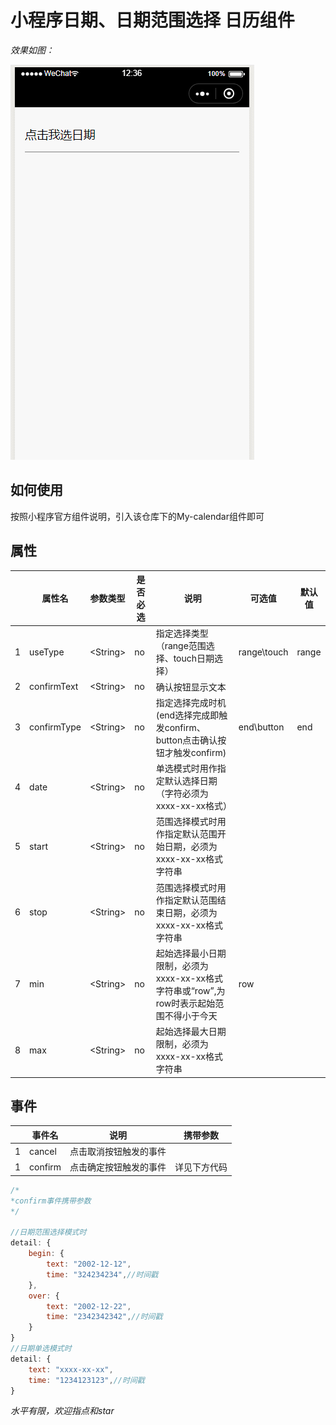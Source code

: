 # 小程序日期、日期范围选择 日历组件

*效果如图：*

![avatar](./GIF.gif)

## 如何使用
按照小程序官方组件说明，引入该仓库下的My-calendar组件即可

## 属性
||属性名|参数类型|是否必选|说明|可选值|默认值|
|-|-|-|-|-|-|-|
|1|useType|\<String\>|no|指定选择类型（range范围选择、touch日期选择）| range\touch|range|
|2|confirmText|\<String\>|no|确认按钮显示文本|||
|3|confirmType|\<String\>|no|指定选择完成时机(end选择完成即触发confirm、button点击确认按钮才触发confirm)|end\button|end|
|4|date|\<String\>|no|单选模式时用作指定默认选择日期（字符必须为xxxx-xx-xx格式）|||
|5|start|\<String\>|no|范围选择模式时用作指定默认范围开始日期，必须为xxxx-xx-xx格式字符串|||
|6|stop|\<String\>|no|范围选择模式时用作指定默认范围结束日期，必须为xxxx-xx-xx格式字符串|||
|7|min|\<String\>|no|起始选择最小日期限制，必须为xxxx-xx-xx格式字符串或“row”,为row时表示起始范围不得小于今天|row||
|8|max|\<String\>|no|起始选择最大日期限制，必须为xxxx-xx-xx格式字符串|||


## 事件
||事件名|说明|携带参数|
|-|-|-|-|
|1|cancel|点击取消按钮触发的事件|  |
|1|confirm|点击确定按钮触发的事件| 详见下方代码 |

```javascript
/*
*confirm事件携带参数
*/

//日期范围选择模式时
detail: {
    begin: {
        text: "2002-12-12",
        time: "324234234",//时间戳
    },
    over: {
        text: "2002-12-22",
        time: "2342342342",//时间戳
    }
}
//日期单选模式时
detail: {
    text: "xxxx-xx-xx",
    time: "1234123123",//时间戳
}

```

*水平有限，欢迎指点和star*